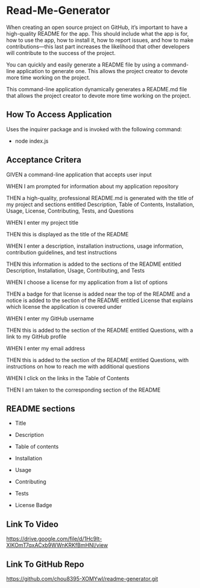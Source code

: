 # Read-Me-Generator

When creating an open source project on GitHub, it’s important to have a high-quality README for the app. This should include what the app is for, how to use the app, how to install it, how to report issues, and how to make contributions—this last part increases the likelihood that other developers will contribute to the success of the project.

You can quickly and easily generate a README file by using a command-line application to generate one. This allows the project creator to devote more time working on the project.

This command-line application dynamically generates a README.md file that allows the project creator to devote more time working on the project.


## How To Access Application

Uses the inquirer package and is invoked with the following command:

  - node index.js


## Acceptance Critera

GIVEN a command-line application that accepts user input


WHEN I am prompted for information about my application repository

THEN a high-quality, professional README.md is generated with the title of my project and sections entitled Description, Table of Contents, Installation, Usage, License, Contributing, Tests, and Questions

WHEN I enter my project title

THEN this is displayed as the title of the README

WHEN I enter a description, installation instructions, usage information, contribution guidelines, and test instructions

THEN this information is added to the sections of the README entitled Description, Installation, Usage, Contributing, and Tests

WHEN I choose a license for my application from a list of options

THEN a badge for that license is added near the top of the README and a notice is added to the section of the README entitled License that explains which license the application is covered under

WHEN I enter my GitHub username

THEN this is added to the section of the README entitled Questions, with a link to my GitHub profile

WHEN I enter my email address

THEN this is added to the section of the README entitled Questions, with instructions on how to reach me with additional questions

WHEN I click on the links in the Table of Contents

THEN I am taken to the corresponding section of the README


## README sections

  - Title

  - Description

  - Table of contents

  - Installation

  - Usage

  - Contributing

  - Tests

  - License Badge


## Link To Video

https://drive.google.com/file/d/1Hc9lt-XlKOmT7qxACxb9WWnKRKfBmHNl/view


## Link To GitHub Repo

https://github.com/chou8395-XOMYwl/readme-generator.git
